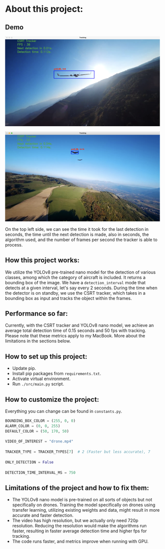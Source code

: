 # About this project:

## Demo

![UAV Detection + Tracking](./images/demo-1.png)

![UAV Detection + Tracking](./images/demo-2.png)

On the top left side, we can see the time it took for the last detection in seconds, the time until the next detection is made, also in seconds, the algorithm used, and the number of frames per second the tracker is able to process.

## How this project works:

We utilize the YOLOv8 pre-trained nano model for the detection of various classes, among which the category of aircraft is included. It returns a bounding box of the image. We have a `detection_interval` mode that detects at a given interval, let's say every 2 seconds. During the time when the detector is on standby, we use the CSRT tracker, which takes in a bounding box as input and tracks the object within the frames.

## Performance so far:

Currently, with the CSRT tracker and YOLOv8 nano model, we achieve an average total detection time of 0.15 seconds and 50 fps with tracking. Please note that these metrics apply to my MacBook. More about the limitations in the sections below.

## How to set up this project:

- Update pip.
- Install pip packages from `requirements.txt`.
- Activate virtual environment.
- Run `./src/main.py` script.

## How to customize the project:

Everything you can change can be found in `constants.py`.

```python
BOUNDING_BOX_COLOR = (255, 0, 0)
ALARM_COLOR = (0, 0, 255)
DEFAULT_COLOR = (50, 170, 50)

VIDEO_OF_INTEREST = "drone.mp4"

TRACKER_TYPE = TRACKER_TYPES[7]  # 2 (Faster but less accurate), 7

ONLY_DETECTION = False

DETECTION_TIME_INTERVAL_MS = 750
```

## Limitations of the project and how to fix them:

- The YOLOv8 nano model is pre-trained on all sorts of objects but not specifically on drones. Training the model specifically on drones using transfer learning, utilizing existing weights and data, might result in more accurate and faster detection.
- The video has high resolution, but we actually only need 720p resolution. Reducing the resolution would make the algorithms run faster, resulting in faster average detection time and higher fps for tracking.
- The code runs faster, and metrics improve when running with GPU.
